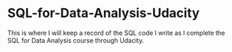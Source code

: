 # SQL-for-Data-Analysis-Udacity
This is where I will keep a record of the SQL code I write as I complete the SQL for Data Analysis course through Udacity.
